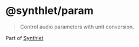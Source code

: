 # @synthlet/param

> Control audio parameters with unit conversion.

Part of [Synthlet](https://github.com/danigb/synthlet)
